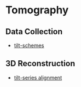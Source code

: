 # Tomography

## Data Collection
- [tilt-schemes](tilt-schemes)

## 3D Reconstruction
- [tilt-series alignment](tilt-series-alignment)
